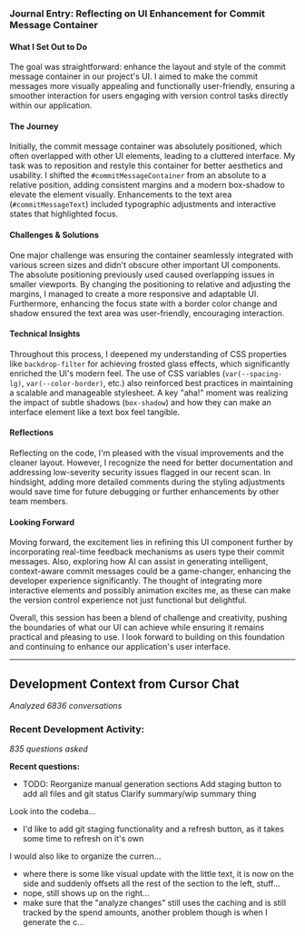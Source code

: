 ### Journal Entry: Reflecting on UI Enhancement for Commit Message Container

#### What I Set Out to Do
The goal was straightforward: enhance the layout and style of the commit message container in our project's UI. I aimed to make the commit messages more visually appealing and functionally user-friendly, ensuring a smoother interaction for users engaging with version control tasks directly within our application.

#### The Journey
Initially, the commit message container was absolutely positioned, which often overlapped with other UI elements, leading to a cluttered interface. My task was to reposition and restyle this container for better aesthetics and usability. I shifted the `#commitMessageContainer` from an absolute to a relative position, adding consistent margins and a modern box-shadow to elevate the element visually. Enhancements to the text area (`#commitMessageText`) included typographic adjustments and interactive states that highlighted focus.

#### Challenges & Solutions
One major challenge was ensuring the container seamlessly integrated with various screen sizes and didn't obscure other important UI components. The absolute positioning previously used caused overlapping issues in smaller viewports. By changing the positioning to relative and adjusting the margins, I managed to create a more responsive and adaptable UI. Furthermore, enhancing the focus state with a border color change and shadow ensured the text area was user-friendly, encouraging interaction.

#### Technical Insights
Throughout this process, I deepened my understanding of CSS properties like `backdrop-filter` for achieving frosted glass effects, which significantly enriched the UI's modern feel. The use of CSS variables (`var(--spacing-lg)`, `var(--color-border)`, etc.) also reinforced best practices in maintaining a scalable and manageable stylesheet. A key "aha!" moment was realizing the impact of subtle shadows (`box-shadow`) and how they can make an interface element like a text box feel tangible.

#### Reflections
Reflecting on the code, I'm pleased with the visual improvements and the cleaner layout. However, I recognize the need for better documentation and addressing low-severity security issues flagged in our recent scan. In hindsight, adding more detailed comments during the styling adjustments would save time for future debugging or further enhancements by other team members.

#### Looking Forward
Moving forward, the excitement lies in refining this UI component further by incorporating real-time feedback mechanisms as users type their commit messages. Also, exploring how AI can assist in generating intelligent, context-aware commit messages could be a game-changer, enhancing the developer experience significantly. The thought of integrating more interactive elements and possibly animation excites me, as these can make the version control experience not just functional but delightful.

Overall, this session has been a blend of challenge and creativity, pushing the boundaries of what our UI can achieve while ensuring it remains practical and pleasing to use. I look forward to building on this foundation and continuing to enhance our application's user interface.

---
## Development Context from Cursor Chat
*Analyzed 6836 conversations*

### Recent Development Activity:
*835 questions asked*

**Recent questions:**
- TODO:
Reorganize manual generation sections
Add staging button to add all files and git status
Clarify summary/wip summary thing

Look into the codeba...
- I'd like to add git staging functionality and a refresh button, as it takes some time to refresh on it's own

I would also like to organize the curren...
- where there is some like visual update with the little text, it is now on the side and suddenly offsets all the rest of the section to the left, stuff...
- nope, still shows up on the right...
- make sure that the "analyze changes" still uses the caching and is still tracked by the spend amounts, another problem though is when I generate the c...
